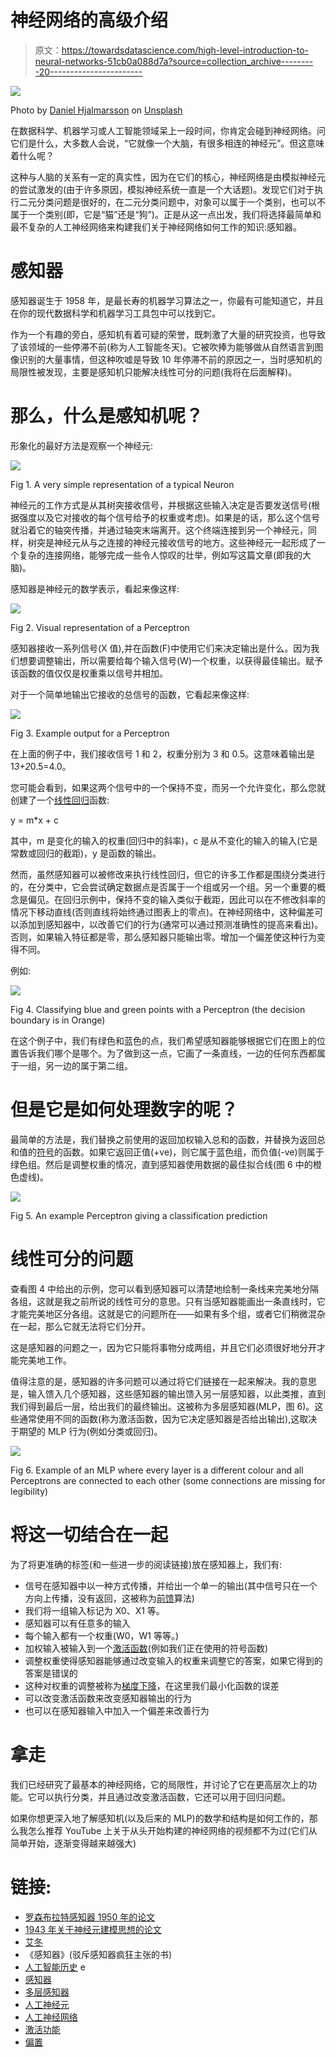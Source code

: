 # 神经网络的高级介绍

> 原文：<https://towardsdatascience.com/high-level-introduction-to-neural-networks-51cb0a088d7a?source=collection_archive---------20----------------------->

![](img/51af944666682578c9531cbd48f7adc5.png)

Photo by [Daniel Hjalmarsson](https://unsplash.com/@artic_studios?utm_source=medium&utm_medium=referral) on [Unsplash](https://unsplash.com?utm_source=medium&utm_medium=referral)

在数据科学、机器学习或人工智能领域呆上一段时间，你肯定会碰到神经网络。问它们是什么，大多数人会说，“它就像一个大脑，有很多相连的神经元”。但这意味着什么呢？

这种与人脑的关系有一定的真实性，因为在它们的核心，神经网络是由模拟神经元的尝试激发的(由于许多原因，模拟神经系统一直是一个大话题)。发现它们对于执行二元分类问题是很好的，在二元分类问题中，对象可以属于一个类别，也可以不属于一个类别(即，它是“猫”还是“狗”)。正是从这一点出发，我们将选择最简单和最不复杂的人工神经网络来构建我们关于神经网络如何工作的知识:感知器。

# 感知器

感知器诞生于 1958 年，是最长寿的机器学习算法之一，你最有可能知道它，并且在你的现代数据科学和机器学习工具包中可以找到它。

作为一个有趣的旁白，感知机有着可疑的荣誉，既刺激了大量的研究投资，也导致了该领域的一些停滞不前(称为人工智能冬天)。它被吹捧为能够做从自然语言到图像识别的大量事情，但这种吹嘘是导致 10 年停滞不前的原因之一，当时感知机的局限性被发现，主要是感知机只能解决线性可分的问题(我将在后面解释)。

# 那么，什么是感知机呢？

形象化的最好方法是观察一个神经元:

![](img/aefc4d7f336af0589681a9799486e4b2.png)

Fig 1\. A very simple representation of a typical Neuron

神经元的工作方式是从其树突接收信号，并根据这些输入决定是否要发送信号(根据强度以及它对接收的每个信号给予的权重或考虑)。如果是的话，那么这个信号就沿着它的轴突传播，并通过轴突末端离开。这个终端连接到另一个神经元，同样，树突是神经元从与之连接的神经元接收信号的地方。这些神经元一起形成了一个复杂的连接网络，能够完成一些令人惊叹的壮举，例如写这篇文章(即我的大脑)。

感知器是神经元的数学表示，看起来像这样:

![](img/ba8c13119529abb7bf9f94e313fef421.png)

Fig 2\. Visual representation of a Perceptron

感知器接收一系列信号(X 值),并在函数(F)中使用它们来决定输出是什么。因为我们想要调整输出，所以需要给每个输入信号(W)一个权重，以获得最佳输出。赋予该函数的值仅仅是权重乘以信号并相加。

对于一个简单地输出它接收的总信号的函数，它看起来像这样:

![](img/8b9f7a4f3d96a804ce16f0f3e993387c.png)

Fig 3\. Example output for a Perceptron

在上面的例子中，我们接收信号 1 和 2，权重分别为 3 和 0.5。这意味着输出是 1*3+2*0.5=4.0。

您可能会看到，如果这两个信号中的一个保持不变，而另一个允许变化，那么您就创建了一个[线性回归](https://en.wikipedia.org/wiki/Linear_regression)函数:

y = m*x + c

其中，m 是变化的输入的权重(回归中的斜率)，c 是从不变化的输入的输入(它是常数或回归的截距)，y 是函数的输出。

然而，虽然感知器可以被修改来执行线性回归，但它的许多工作都是围绕分类进行的，在分类中，它会尝试确定数据点是否属于一个组或另一个组。另一个重要的概念是偏见。在回归示例中，保持不变的输入类似于截距，因此可以在不修改斜率的情况下移动直线(否则直线将始终通过图表上的零点)。在神经网络中，这种偏差可以添加到感知器中，以改善它们的行为(通常可以通过预测准确性的提高来看出)。否则，如果输入特征都是零，那么感知器只能输出零。增加一个偏差使这种行为变得不同。

例如:

![](img/0261ed7a8e99e67bc62f0f97d206ff9c.png)

Fig 4\. Classifying blue and green points with a Perceptron (the decision boundary is in Orange)

在这个例子中，我们有绿色和蓝色的点，我们希望感知器能够根据它们在图上的位置告诉我们哪个是哪个。为了做到这一点，它画了一条直线，一边的任何东西都属于一组，另一边的属于第二组。

# 但是它是如何处理数字的呢？

最简单的方法是，我们替换之前使用的返回加权输入总和的函数，并替换为返回总和值的[符号](https://en.wikipedia.org/wiki/Sign_function)的函数。如果它返回正值(+ve)，则它属于蓝色组，而负值(-ve)则属于绿色组。然后是调整权重的情况，直到感知器使用数据的最佳拟合线(图 6 中的橙色虚线)。

![](img/56c72b6c2828d3b6d16c3524b8d4c2b8.png)

Fig 5\. An example Perceptron giving a classification prediction

# 线性可分的问题

查看图 4 中给出的示例，您可以看到感知器可以清楚地绘制一条线来完美地分隔各组，这就是我之前所说的线性可分的意思。只有当感知器能画出一条直线时，它才能完美地区分各组。这就是它的问题所在——如果有多个组，或者它们稍微混杂在一起，那么它就无法将它们分开。

这是感知器的问题之一，因为它只能将事物分成两组，并且它们必须很好地分开才能完美地工作。

值得注意的是，感知器的许多问题可以通过将它们链接在一起来解决。我的意思是，输入馈入几个感知器，这些感知器的输出馈入另一层感知器，以此类推，直到我们得到最后一层，给出我们的最终输出。这被称为多层感知器(MLP，图 6)。这些通常使用不同的函数(称为激活函数，因为它决定感知器是否给出输出),这取决于期望的 MLP 行为(例如分类或回归)。

![](img/5292130c3169c42b2427bc7991a89420.png)

Fig 6\. Example of an MLP where every layer is a different colour and all Perceptrons are connected to each other (some connections are missing for legibility)

# 将这一切结合在一起

为了将更准确的标签(和一些进一步的阅读链接)放在感知器上，我们有:

*   信号在感知器中以一种方式传播，并给出一个单一的输出(其中信号只在一个方向上传播，没有返回，这被称为[前馈](https://en.wikipedia.org/wiki/Feedforward_neural_network)算法)
*   我们将一组输入标记为 X0、X1 等。
*   感知器可以有任意多的输入
*   每个输入都有一个权重(W0，W1 等等。)
*   加权输入被输入到一个[激活函数](https://en.wikipedia.org/wiki/Activation_function)(例如我们正在使用的符号函数)
*   调整权重使得感知器能够通过改变输入的权重来调整它的答案，如果它得到的答案是错误的
*   这种对权重的调整被称为[梯度下降](https://en.wikipedia.org/wiki/Gradient_descent)，在这里我们最小化函数的误差
*   可以改变激活函数来改变感知器输出的行为
*   也可以在感知器输入中加入一个偏差来改善行为

# 拿走

我们已经研究了最基本的神经网络，它的局限性，并讨论了它在更高层次上的功能。它可以执行分类，并且通过改变激活函数，它还可以用于回归问题。

如果你想更深入地了解感知机(以及后来的 MLP)的数学和结构是如何工作的，那么我怎么推荐 YouTube 上关于从头开始构建的神经网络的视频都不为过(它们从简单开始，逐渐变得越来越强大)

# 链接:

*   [罗森布拉特感知器 1950 年的论文](https://www.ling.upenn.edu/courses/cogs501/Rosenblatt1958.pdf)
*   [1943 年关于神经元建模思想的论文](http://www.cse.chalmers.se/~coquand/AUTOMATA/mcp.pdf)
*   [艾冬](https://en.wikipedia.org/wiki/AI_winter)
*   《感知器》(驳斥感知器疯狂主张的书)
*   [人工智能历史](https://en.wikipedia.org/wiki/History_of_artificial_intelligence#Perceptrons_and_the_dark_age_of_connectionism) e
*   [感知器](https://en.wikipedia.org/wiki/Perceptron)
*   [多层感知器](https://en.wikipedia.org/wiki/Multilayer_perceptron)
*   [人工神经元](https://en.wikipedia.org/wiki/Artificial_neuron)
*   [人工神经网络](https://en.wikipedia.org/wiki/Artificial_neural_network)
*   [激活功能](https://en.wikipedia.org/wiki/Activation_function)
*   [偏置](https://deepai.org/machine-learning-glossary-and-terms/bias-vector)